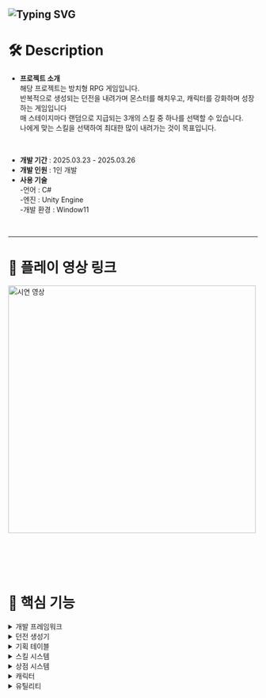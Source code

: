 ![Typing SVG](https://readme-typing-svg.demolab.com?font=Fira+Code&size=50&pause=1000&width=435&height=80&lines=Idle+Heroooo!)
---
# 🛠️ Description
- **프로젝트 소개** <br>
  해당 프로젝트는 방치형 RPG 게임입니다. <br>
  반복적으로 생성되는 던전을 내려가며 몬스터를 해치우고, 캐릭터를 강화하며 성장하는 게임입니다 <br>
  매 스테이지마다 랜덤으로 지급되는 3개의 스킬 중 하나를 선택할 수 있습니다. <br>
  나에게 맞는 스킬을 선택하여 최대한 많이 내려가는 것이 목표입니다. <br>
<br>

- **개발 기간** : 2025.03.23 - 2025.03.26
- **개발 인원** : 1인 개발
- **사용 기술** <br>
-언어 : C#<br>
-엔진 : Unity Engine <br>
-개발 환경 : Window11 <br>
<br>

---

# 📼 플레이 영상 링크
<a href="https://www.youtube.com/shorts/zjSL14DyflI">
  <img src="https://github.com/user-attachments/assets/7166e35a-a303-419e-a461-36fb1d62f34e" alt="시연 영상" width="500">
</a>

<br><br>
---



# 📜 핵심 기능 
<details><summary>개발 프레임워크</summary>

![image](https://github.com/user-attachments/assets/7a20c389-2bc4-46d0-bf46-67628175af2e)

- **싱글톤 기반 매니저 시스템**
  - `Managers` 클래스를 통한 중앙 집중식 리소스 관리
  - 각 매니저(Resource, Pool, Sound, UI, Stage, Skill)의 독립적인 기능 분리
  - 전역 접근 가능한 인터페이스 제공 (Managers.Resource, Managers.Pool 등)
  - 게임 오브젝트 풀링을 통한 메모리 최적화

- **컴포넌트 기반 객체 구조**
  - UI, 로직, 데이터 계층 분리
  - GetOrAddComponent를 통한 컴포넌트 관리
  - BattleObject 기반 전투 객체 설계
  - 이벤트 기반 상호작용 구현

</details>
<details><summary>던전 생성기</summary>
  
![GenerateDungeon](https://github.com/user-attachments/assets/de1c7ae1-6919-4e94-bded-2f8c9b41025b)

- **프로시저럴 던전 생성 시스템**
  - 노드 기반의 랜덤 던전 생성
  - 동적 NavMesh 생성 및 업데이트
  - 몬스터 랜덤 스폰 시스템
  - 스테이지 클리어 조건 관리
  - 스테이지 레벨에 따른 몬스터 수 증가

- **몬스터 스폰 알고리즘**
  - NavMesh 위에 안전한 몬스터 배치
  - 레이캐스트를 통한 유효한 위치 검증
  - 스테이지마다 몬스터 수 동적 조정
  - 리스폰 시스템을 통한 재사용성 확보

</details>
<details> <summary>기획 테이블</summary>
  
<img src="https://github.com/user-attachments/assets/fed7f7cd-a0a4-4874-99f2-6007120fde80" alt="기획 테이블" width="1000">

- **데이터 관리 시스템**
  - 엑셀 기반의 데이터 설계
  - JSON 형식으로의 변환 및 로드
  - DataManager를 통한 중앙 집중식 데이터 관리
  - SkillInfo, MonsterSO 등의 구조화된 데이터

- **스크립터블 오브젝트**
  - MonsterSO를 통한 몬스터 데이터 정의
  - 타입별 데이터 캡슐화 (MonsterName, Experience, Health 등)
  - 실행 중 데이터 로드 및 활용
  - 인스펙터를 통한 직관적인 데이터 관리

</details>
<details> <summary>스킬 시스템</summary>

![SkillPopup](https://github.com/user-attachments/assets/da539d47-548a-47c4-b54c-10d205b70ad8)

- **스킬 선택 및 효과 시스템**
  - 스테이지 클리어 후 랜덤 스킬 선택 메커니즘
  - 팔라딘 스킬: 플레이어 주위를 회전하는 공격 이펙트
  - 특수 효과: 공전 및 자전 효과, 파티클 시스템
  - 데미지 계산 및 크리티컬 시스템 연동

- **스킬 매니저**
  - 중복 없는 랜덤 스킬 추출 알고리즘
  - SkillInfo를 통한 스킬 데이터 구조화
  - UI 연동을 통한 스킬 선택 및 효과 표현

</details>
<details> <summary>상점 시스템</summary>

![Store](https://github.com/user-attachments/assets/76746564-9877-484e-b7ae-3f04102d1965)

- **아이템 구매 및 강화**
  - 골드 기반 아이템 구매 시스템
  - 캐릭터 능력치 강화
  - UI 기반 상점 인터페이스


</details>
<details><summary>캐릭터</summary><br>

![Character](https://github.com/user-attachments/assets/1b9d91e3-49bd-4ec5-a794-197b78a52e9f)

- **플레이어 시스템**
  - 상태 패턴 기반 캐릭터 제어 (Idle, Move, Attack, Death)
  - NavMesh 기반 자동 이동 시스템
  - 가장 가까운 적 우선 타겟팅 로직
  - PlayerStatData를 통한 능력치 관리
  - 애니메이션 핸들러를 통한 애니메이션 제어

- **전투 시스템**
  - BattleObject 기반 데미지 시스템
  - 크리티컬 및 회피율 계산
  - 방어력 및 피해량 감소 메커니즘
  - 타겟 감지 및 공격 범위 시스템
  - 효과음 및 파티클 시스템 연동

- **몬스터 시스템**
  - 상태 기반 AI (추적, 공격, 사망)
  - NavMesh 기반 플레이어 추적
  - 몬스터 체력 및 데미지 처리
  - 사망 시 이벤트 처리 및 스테이지 진행

</details>
<details><summary>유틸리티</summary><br>

![Utility](https://github.com/user-attachments/assets/1b9d91e3-49bd-4ec5-a794-197b78a52e9f)

- **확장 메서드 시스템**
  - GameObject 확장 메서드 구현 (GetOrAddComponent)
  - UI 이벤트 바인딩 간소화 
  - 코드 재사용성 향상
  - 체인 형태의 함수 호출 지원

- **유틸 클래스**
  - 숫자 포맷팅 (큰 숫자 변환)
  - 컴포넌트 관리 기능 (GetOrAddComponent)
  - 자식 객체 검색 기능 (FindChild)
  - 게임 공통 기능 통합 관리

- **상수 및 열거형**
  - UI 이벤트 타입 정의
  - 사운드 타입 정의
  - 프로젝트 전역에서 사용되는 상수 관리
  - 타입 안전성 보장

</details>



